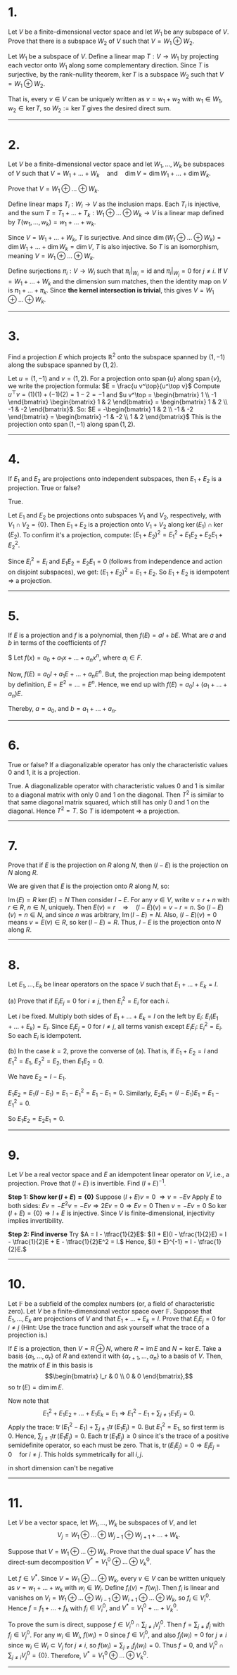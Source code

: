 
# 1.
Let $V$ be a finite-dimensional vector space and let $W_1$ be any subspace of $V$. Prove that there is a subspace $W_2$ of $V$ such that $V = W_1 \oplus W_2$.

Let $W_1$ be a subspace of $V$. Define a linear map $T: V \to W_1$ by projecting each vector onto $W_1$ along some complementary direction. Since $T$ is surjective, by the rank–nullity theorem, $\ker T$ is a subspace $W_2$ such that $V = W_1 \oplus W_2$.

That is, every $v \in V$ can be uniquely written as $v = w_1 + w_2$ with $w_1 \in W_1$, $w_2 \in \ker T$, so $W_2 := \ker T$ gives the desired direct sum.

---
# 2.

Let $V$ be a finite-dimensional vector space and let $W_1, \dots, W_k$ be subspaces of $V$ such that
$V = W_1 + \dots + W_k \quad \text{and} \quad \dim V = \dim W_1 + \dots + \dim W_k.$

Prove that $V = W_1 \oplus \dots \oplus W_k$.

Define linear maps $T_i : W_i \to V$ as the inclusion maps. Each $T_i$ is injective, and the sum $T = T_1 + \dots + T_k : W_1 \oplus \dots \oplus W_k \to V$ is a linear map defined by $T(w_1, \dots, w_k) = w_1 + \dots + w_k$.

Since $V = W_1 + \dots + W_k$, $T$ is surjective. And since $\dim(W_1 \oplus \dots \oplus W_k) = \dim W_1 + \dots + \dim W_k = \dim V$, $T$ is also injective. So $T$ is an isomorphism, meaning $V = W_1 \oplus \dots \oplus W_k$.

Define surjections $\pi_i: V \to W_i$ such that $\pi_i|_{W_i} = \text{id}$ and $\pi_i|_{W_j} = 0$ for $j \ne i$. If $V = W_1 + \dots + W_k$ and the dimension sum matches, then the identity map on $V$ is $\pi_1 + \dots + \pi_k$. Since **the kernel intersection is trivial**, this gives $V = W_1 \oplus \dots \oplus W_k$.

---
# 3.
Find a projection $E$ which projects $\mathbb{R}^2$ onto the subspace spanned by $(1, -1)$ along the subspace spanned by $(1, 2)$.


Let $u = (1, -1)$ and $v = (1, 2)$. For a projection onto $\operatorname{span}\{u\}$ along $\operatorname{span}\{v\}$, we write the projection formula:
$E = \frac{u v^\top}{u^\top v}$
Compute $u^\top v = (1)(1) + (-1)(2) = 1 - 2 = -1$ and $u v^\top = \begin{bmatrix} 1 \\ -1 \end{bmatrix} \begin{bmatrix} 1 & 2 \end{bmatrix} = \begin{bmatrix} 1 & 2 \\ -1 & -2 \end{bmatrix}$.
So:
$E = -\begin{bmatrix} 1 & 2 \\ -1 & -2 \end{bmatrix} = \begin{bmatrix} -1 & -2 \\ 1 & 2 \end{bmatrix}$
This is the projection onto $\operatorname{span}(1, -1)$ along $\operatorname{span}(1, 2)$.

---
# 4.
If $E_1$ and $E_2$ are projections onto independent subspaces, then $E_1 + E_2$ is a projection. True or false?

True.

Let $E_1$ and $E_2$ be projections onto subspaces $V_1$ and $V_2$, respectively, with $V_1 \cap V_2 = \{0\}$. Then $E_1 + E_2$ is a projection onto $V_1 + V_2$ along $\ker(E_1) \cap \ker(E_2)$.
To confirm it's a projection, compute:
$(E_1 + E_2)^2 = E_1^2 + E_1E_2 + E_2E_1 + E_2^2.$

Since $E_i^2 = E_i$ and $E_1E_2 = E_2E_1 = 0$ (follows from independence and action on disjoint subspaces), we get:
$(E_1 + E_2)^2 = E_1 + E_2.$
So $E_1 + E_2$ is idempotent $\Rightarrow$ a projection.

---
# 5.
If $E$ is a projection and $f$ is a polynomial, then $f(E) = aI + bE$. What are $a$ and $b$ in terms of the coefficients of $f$?

$ Let $f(x)=a_0+a_1x+...+a_nx^n,$ where $a_i\in F$. 

Now, $f(E)=a_0I+a_1E+...+a_nE^n$. But, the projection map being idempotent by definition, $E=E^2=...=E^n$. Hence, we end up with $f(E)=a_0I+(a_1+...+a_n)E$.

 Thereby, $a=a_0$, and $b=a_1+...+a_n$.
 
 ---

# 6.
True or false? If a diagonalizable operator has only the characteristic values 0 and 1, it is a projection.

True. A diagonalizable operator with characteristic values $0$ and $1$ is similar to a diagonal matrix with only $0$ and $1$ on the diagonal. Then $T^2$ is similar to that same diagonal matrix squared, which still has only $0$ and $1$ on the diagonal. Hence $T^2 = T$.
So $T$ is idempotent $\Rightarrow$ a projection.

---

# 7.

Prove that if $E$ is the projection on $R$ along $N$, then $(I - E)$ is the projection on $N$ along $R$.

We are given that $E$ is the projection onto $R$ along $N$, so:

$\operatorname{Im}(E) = R$
$\ker(E) = N$
Then consider $I - E$. For any $v \in V$, write $v = r + n$ with $r \in R$, $n \in N$, uniquely. Then
$E(v) = r \quad \Rightarrow \quad (I - E)(v) = v - r = n.$
So $(I - E)(v) = n \in N$, and since $n$ was arbitrary, $\operatorname{Im}(I - E) = N$. Also, $(I - E)(v) = 0$ means $v = E(v) \in R$, so $\ker(I - E) = R$.
Thus, $I - E$ is the projection onto $N$ along $R$.

---
# 8.
Let $E_1, \dots, E_k$ be linear operators on the space $V$ such that $E_1 + \dots + E_k = I$.

(a) Prove that if $E_i E_j = 0$ for $i \ne j$, then $E_i^2 = E_i$ for each $i$.

Let $i$ be fixed. Multiply both sides of $E_1 + \dots + E_k = I$ on the left by $E_i$:
$E_i(E_1 + \dots + E_k) = E_i.$
Since $E_i E_j = 0$ for $i \ne j$, all terms vanish except $E_i E_i$:
$E_i^2 = E_i.$
So each $E_i$ is idempotent.

(b) In the case $k = 2$, prove the converse of (a). That is, if $E_1 + E_2 = I$ and $E_1^2 = E_1$, $E_2^2 = E_2$, then $E_1 E_2 = 0$.

We have $E_2 = I - E_1$.

$E_1 E_2 = E_1(I - E_1) = E_1 - E_1^2 = E_1 - E_1 = 0.$
Similarly, $E_2 E_1 = (I - E_1)E_1 = E_1 - E_1^2 = 0.$

So $E_1 E_2 = E_2 E_1 = 0$.

---

# 9.
Let $V$ be a real vector space and $E$ an idempotent linear operator on $V$, i.e., a projection. Prove that $(I + E)$ is invertible. Find $(I + E)^{-1}$.


**Step 1: Show $\ker(I + E) = \{0\}$**
Suppose $(I + E)v = 0$
$\Rightarrow v = -Ev$
Apply $E$ to both sides:
$Ev = -E^2v = -Ev \Rightarrow 2Ev = 0 \Rightarrow Ev = 0$
Then $v = -Ev = 0$
So $\ker(I + E) = \{0\} \Rightarrow I + E$ is injective. Since $V$ is finite-dimensional, injectivity implies invertibility.

**Step 2: Find inverse**
Try $A = I - \tfrac{1}{2}E$:
$(I + E)(I - \tfrac{1}{2}E) = I - \tfrac{1}{2}E + E - \tfrac{1}{2}E^2 = I.$
Hence,
$(I + E)^{-1} = I - \tfrac{1}{2}E.$

---
# 10.
Let $\mathbb{F}$ be a subfield of the complex numbers (or, a field of characteristic zero). Let $V$ be a finite-dimensional vector space over $\mathbb{F}$. Suppose that $E_1, \dots, E_k$ are projections of $V$ and that $E_1 + \dots + E_k = I$. Prove that $E_i E_j = 0$ for $i \ne j$ (Hint: Use the trace function and ask yourself what the trace of a projection is.)

If $E$ is a projection, then $V = R \oplus N$, where $R = \operatorname{im} E$ and $N = \ker E$. Take a basis $\{\alpha_1, \dots, \alpha_r\}$ of $R$ and extend it with $\{\alpha_{r+1}, \dots, \alpha_n\}$ to a basis of $V$. Then, the matrix of $E$ in this basis is
$$\begin{bmatrix} I_r & 0 \\ 0 & 0 \end{bmatrix},$$
so $\operatorname{tr}(E) = \dim \operatorname{im} E$.

Now note that
$$E_1^2 + E_1E_2 + \dots + E_1E_k = E_1 \Rightarrow E_1^2 - E_1 + \sum_{j \ne 1} E_1E_j = 0.$$
Apply the trace:
$\operatorname{tr}(E_1^2 - E_1) + \sum_{j \ne 1} \operatorname{tr}(E_1E_j) = 0.$
But $E_1^2 = E_1$, so first term is 0. Hence,
$\sum_{j \ne 1} \operatorname{tr}(E_1E_j) = 0.$
Each $\operatorname{tr}(E_1E_j) \ge 0$ since it's the trace of a positive semidefinite operator, so each must be zero. That is,
$\operatorname{tr}(E_iE_j) = 0 \Rightarrow E_iE_j = 0 \quad \text{for } i \ne j.$
This holds symmetrically for all $i, j$.


in short dimension can't be negative

---
# 11.
Let $V$ be a vector space, let $W_1, \dots, W_k$ be subspaces of $V$, and let $$V_{j} = W_1 \oplus \dots \oplus W_{j-1} \oplus W_{j+1} + \dots + W_k.$$

Suppose that $V = W_1 \oplus \dots \oplus W_k$. Prove that the dual space $V^*$ has the direct-sum decomposition $V^* = V_1^0 \oplus \dots \oplus V_k^0$.

Let $f \in V^*$. Since $V = W_1 \oplus \dots \oplus W_k$, every $v \in V$ can be written uniquely as $v = w_1 + \dots + w_k$ with $w_i \in W_i$. Define $f_i(v) = f(w_i)$. Then $f_i$ is linear and vanishes on $V_i = W_1 \oplus \dots \oplus W_{i-1} \oplus W_{i+1} \oplus \dots \oplus W_k$, so $f_i \in V_i^0$. Hence $f = f_1 + \dots + f_k$ with $f_i \in V_i^0$, and $V^* = V_1^0 + \dots + V_k^0$.

To prove the sum is direct, suppose $f \in V_i^0 \cap \sum_{j \ne i} V_j^0$. Then $f = \sum_{j \ne i} f_j$ with $f_j \in V_j^0$. For any $w_i \in W_i$, $f(w_i) = 0$ since $f \in V_i^0$, and also $f_j(w_i) = 0$ for $j \ne i$ since $w_i \in W_i \subset V_j$ for $j \ne i$, so $f(w_i) = \sum_{j \ne i} f_j(w_i) = 0$. Thus $f = 0$, and $V_i^0 \cap \sum_{j \ne i} V_j^0 = \{0\}$. Therefore, $V^* = V_1^0 \oplus \dots \oplus V_k^0$.

---